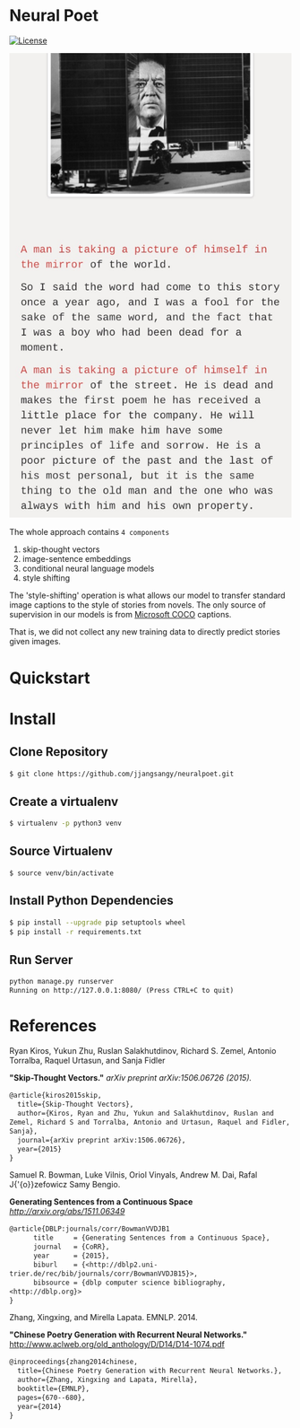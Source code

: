 # Neural Poet

[![License][license badge]][license]

![mirror](content/man-picture-mirror.jpg)

The whole approach contains `4 components`

1.  skip-thought vectors
2.  image-sentence embeddings
3.  conditional neural language models
4.  style shifting

The 'style-shifting' operation is what allows our model to transfer standard image captions to the style of stories from novels. The only source of supervision in our models is from [Microsoft COCO](http://mscoco.org/) captions.

That is, we did not collect any new training data to directly predict stories given images.

# Quickstart

# Install

## Clone Repository

```sh
$ git clone https://github.com/jjangsangy/neuralpoet.git
```

## Create a virtualenv

```sh
$ virtualenv -p python3 venv
```

## Source Virtualenv

    $ source venv/bin/activate

## Install Python Dependencies

```sh
$ pip install --upgrade pip setuptools wheel
$ pip install -r requirements.txt
```

## Run Server

    python manage.py runserver
    Running on http://127.0.0.1:8080/ (Press CTRL+C to quit)

# References

Ryan Kiros, Yukun Zhu, Ruslan Salakhutdinov, Richard S. Zemel, Antonio Torralba, Raquel Urtasun, and Sanja Fidler

**"Skip-Thought Vectors."** _arXiv preprint arXiv:1506.06726 (2015)._

    @article{kiros2015skip,
      title={Skip-Thought Vectors},
      author={Kiros, Ryan and Zhu, Yukun and Salakhutdinov, Ruslan and Zemel, Richard S and Torralba, Antonio and Urtasun, Raquel and Fidler, Sanja},
      journal={arXiv preprint arXiv:1506.06726},
      year={2015}
    }

Samuel R. Bowman, Luke Vilnis, Oriol Vinyals, Andrew M. Dai, Rafal J{'{o}}zefowicz Samy Bengio.

**Generating Sentences from a Continuous Space** _<http://arxiv.org/abs/1511.06349>_

    @article{DBLP:journals/corr/BowmanVVDJB1
          title     = {Generating Sentences from a Continuous Space},
          journal   = {CoRR},
          year      = {2015},
          biburl    = {<http://dblp2.uni-trier.de/rec/bib/journals/corr/BowmanVVDJB15}>,
          bibsource = {dblp computer science bibliography, <http://dblp.org}>
    }

Zhang, Xingxing, and Mirella Lapata. EMNLP. 2014.

**"Chinese Poetry Generation with Recurrent Neural Networks."** <http://www.aclweb.org/old_anthology/D/D14/D14-1074.pdf>

    @inproceedings{zhang2014chinese,
      title={Chinese Poetry Generation with Recurrent Neural Networks.},
      author={Zhang, Xingxing and Lapata, Mirella},
      booktitle={EMNLP},
      pages={670--680},
      year={2014}
    }

[license]: https://raw.githubusercontent.com/jjangsangy/neuralpoet/master/LICENSE "License"

[license badge]: https://img.shields.io/pypi/l/coverage.svg "Apache 2.0 Badge"

[story]: content/man-picture-mirror.jpg

[samim]: https://medium.com/@samim/generating-stories-about-images-d163ba41e4ed

[chinese poetry]: http://www.aclweb.org/old_anthology/D/D14/D14-1074.pdf
